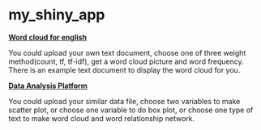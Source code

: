 # my_shiny_app

**[Word cloud for english](https://beibeikong.shinyapps.io/word_cloud_for_english/ )**

You could upload your own text document, choose one of three weight method(count, tf, tf-idf), get a word cloud picture and word frequency.
There is an example text document to display the word cloud for you.



**[Data Analysis Platform](https://beibeikong.shinyapps.io/data_analysis/ )**

You could upload your similar data file, choose two variables to make scatter plot, or choose one variable to do box plot, or choose one type of text to make word cloud and word relationship network.

